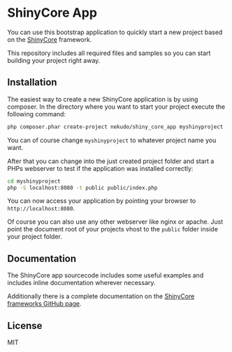 # ShinyCore App

You can use this bootstrap application to quickly start a new project based on the
[ShinyCore](https://github.com/nekudo/shiny_core) framework.

This repository includes all required files and samples so you can start building your project right away.

## Installation

The easiest way to create a new ShinyCore application is by using composer. In the directory where you
want to start your project execute the following command:

```bash
php composer.phar create-project nekudo/shiny_core_app myshinyproject
```

You can of course change `myshinyproject` to whatever project name you want.

After that you can change into the just created project folder and start a PHPs webserver to test
if the application was installed correctly:

```bash
cd myshinyproject
php -S localhost:8080 -t public public/index.php
```

You can now access your application by pointing your browser to `http://localhost:8080`.

Of course you can also use any other webserver like nginx or apache. Just point the document root
of your projects vhost to the `public` folder inside your project folder.

## Documentation

The ShinyCore app sourcecode includes some useful examples and includes inline documentation wherever necessary.

Additionally there is a complete documentation on the
[ShinyCore frameworks GitHub page](localhost:8080https://github.com/nekudo/shiny_core). 

## License

MIT
